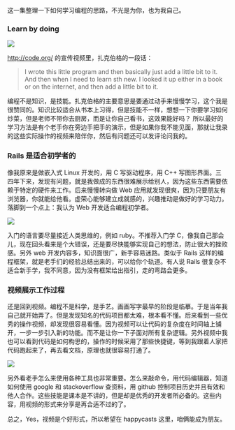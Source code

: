 <!-- 不要重复他人已经讲的很精彩的概念，稍微引用一下，说清楚 happycasts 的关键词， Mac Linux Rails 互联网，最重要的介绍清楚我自己 -->

这一集整理一下如何学习编程的思路，不光是为你，也为我自己。

### Learn by doing

![](http://media.haoduoshipin.com/pic/happycasts/zuckerberg.png)

<http://code.org/> 的宣传视频里，扎克伯格的一段话：

>I wrote this little program and then basically just add a little bit to it. And then when I need to learn sth new. I looked it up either in a book or on  the internet, and then add a little bit to it.

编程不是知识，是技能。扎克伯格的主要意思是要通过动手来慢慢学习，这个我是很赞同的。知识比较适合从书本上习得，但是技能不一样，想想一下你要学习如何炒菜，但是老师不带你去厨房，而是让你自己看书，这效果能好吗？ 所以最好的学习方法是有个老手你在旁边手把手的演示，但是如果你我不能见面，那就让我录的这些实际操作的视频来陪伴你，然后有问题还可以发评论问我的。

### Rails 是适合初学者的

像我原来是做嵌入式 Linux 开发的，用 C 写驱动程序，用 C++ 写图形界面。三四年下来，发现有问题，就是我做成的东西很难展示给别人，因为这些东西需要依赖于特定的硬件来工作。后来慢慢转向做 Web 应用就发现很爽，因为只要朋友有浏览器，你就能给他看。虚荣心能够建立成就感的，兴趣推动是做好的学习动力。落脚到一个点上：我认为 Web 开发适合编程初学者。

![](http://media.haoduoshipin.com/pic/happycasts/railway.png)

入门的语言要尽量接近人类思维的，例如 ruby。不推荐入门学 C，像我自己那会儿，现在回头看来是个大错误，还是要尽快能够实现自己的想法，防止很大的挫败感。另外 web 开发内容多，知识面很广，新手容易迷路。类似于 Rails 这样的编程框架，就是老手们的经验总结出来的，可以给你个轨道。有人说 Rails 很复杂不适合新手学，我不同意，因为没有框架给出指引，走的弯路会更多。

### 视频展示工作过程

还是回到视频。编程不是科学，是手艺。画画写字最早的阶段是临摹。于是当年我自己就开始弄了。但是发现知名的代码项目都太难，根本看不懂。后来看到一些优秀的操作视频，却发现很容易看懂。因为视频可以让代码的复杂度在时间轴上铺开，一步一步引入新的功能。而不是让你一下子面对所有复杂逻辑。另外视频中我也可以看到代码是如何构思的，操作的时候采用了那些快捷键，等到我跟着人家把代码跑起来了，再去看文档，原理也就很容易打通了。

![](http://media.haoduoshipin.com/pic/happycasts/coding_tools.png)

另外看老手怎么来使用各种工具也非常重要。怎么来敲命令，用代码编辑器，知道如何使用 google 和 stackoverflow 查资料，用 github 控制项目历史并且有效和他人合作。这些技能是课本是不讲的，但是却是优秀的开发者所必备的。这些内容，用视频的形式来分享是再合适不过的了。

总之，Yes，视频是个好形式，所以希望在 happycasts 这里，咱俩能成为朋友。